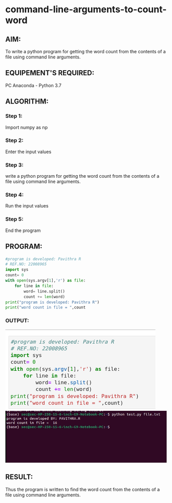 # command-line-arguments-to-count-word

## AIM:

To write a python program for getting the word count from the contents of a file using command line arguments.

## EQUIPEMENT'S REQUIRED: 

PC
Anaconda - Python 3.7

## ALGORITHM: 

### Step 1:

Import numpy as np

### Step 2: 

Enter the input values

 
### Step 3: 

write a python program for getting the word count from the contents of a file using command line arguments.


### Step 4:  

Run the input values

### Step 5: 

End the program


## PROGRAM:
```python
#program is developed: Pavithra R
# REF.NO: 22008965
import sys
count= 0
with open(sys.argv[1],'r') as file:
    for line in file:
        word= line.split()
        count += len(word)
print("program is developed: Pavithra R")
print("word count in file = ",count
```
### OUTPUT:

![](./prg.png)
![](./outputcount.jpeg)

## RESULT:
Thus the program is written to find the word count from the contents of a file using command line arguments.

